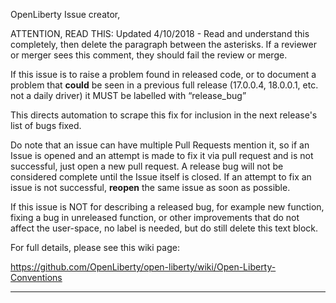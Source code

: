 OpenLiberty Issue creator,

ATTENTION, READ THIS: Updated 4/10/2018 - Read and understand this completely,
then delete the paragraph between the asterisks. If a reviewer or merger sees
this comment, they should fail the review or merge.

If this issue is to raise a problem found in released code, or to document a problem
that **could** be seen in a previous full release (17.0.0.4, 18.0.0.1, etc. not a daily driver)
it MUST be labelled with “release_bug” 

This directs automation to scrape this fix for inclusion in the next release's
list of bugs fixed.

Do note that an issue can have multiple Pull Requests mention it, so if an Issue is opened
and an attempt is made to fix it via pull request and is not successful, just open a new
pull request. A release bug will not be considered complete until the Issue itself is closed.
If an attempt to fix an issue is not successful, **reopen** the same issue as soon as possible. 

If this issue is NOT for describing a released bug, for example new function, fixing
a bug in unreleased function, or other improvements that do not affect the
user-space, no label is needed, but do still delete this text block.

For full details, please see this wiki page:

https://github.com/OpenLiberty/open-liberty/wiki/Open-Liberty-Conventions

***
